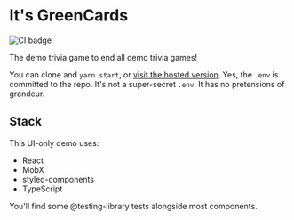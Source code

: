 # It's GreenCards

![CI badge](https://github.com/richchurcher/greencards/workflows/Node.js%20CI/badge.svg)

The demo trivia game to end all demo trivia games!

You can clone and `yarn start`, or [visit the hosted version](). Yes, the `.env` is committed to the repo. It's not a super-secret `.env`. It has no pretensions of grandeur.

## Stack

This UI-only demo uses:

- React
- MobX
- styled-components
- TypeScript

You'll find some @testing-library tests alongside most components.
